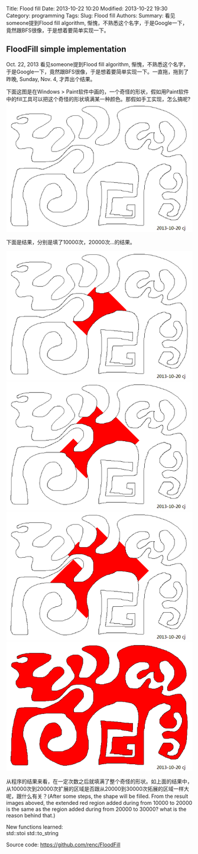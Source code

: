 Title: Flood fill 
Date: 2013-10-22 10:20
Modified: 2013-10-22 19:30
Category: programming 
Tags: 
Slug: Flood fill
Authors: 
Summary: 看见someone提到Flood fill algorithm, 惭愧，不熟悉这个名字，于是Google一下，竟然跟BFS很像，于是想着要简单实现一下。
 

FloodFill simple implementation                        
----

Oct. 22, 2013 看见someone提到Flood fill algorithm, 惭愧，不熟悉这个名字，于是Google一下，竟然跟BFS很像，于是想着要简单实现一下。一直拖，拖到了昨晚, Sunday, Nov. 4, 才弄出个结果。           

下面这图是在Windows > Paint软件中画的，一个奇怪的形状，假如用Paint软件中的fill工具可以把这个奇怪的形状填满某一种颜色。那假如手工实现，怎么搞呢?                 
![Alt text](data/2013-10-20_Shape_to_fill.bmp "input shape")            

下面是结果，分别是填了10000次，20000次...的结果。

![Alt text](data/floodfill_out_s10000.bmp "output")            
![Alt text](data/floodfill_out_s20000.bmp "output")             
![Alt text](data/floodfill_out_s30000.bmp "output")            
![Alt text](data/floodfill_out_s80000.bmp "output")     

从程序的结果来看，在一定次数之后就填满了整个奇怪的形状。如上面的结果中，从10000次到20000次扩展的区域是否跟从20000到30000次拓展的区域一样大呢，跟什么有关？(After some steps, the shape will be filled. From the result images aboved, the extended red region added during from 10000 to 20000 is the same as the region added during from 20000 to 30000? what is the reason behind that.)                    

New functions learned:            
std::stoi
std::to_string                       

Source code: https://github.com/renc/FloodFill         